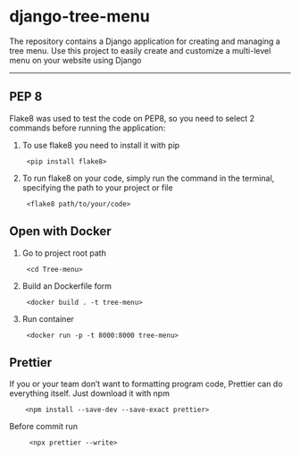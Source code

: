 # django-tree-menu
The repository contains a Django application for creating and managing a tree menu. Use this project to easily create and customize a multi-level menu on your website using Django
***

## PEP 8
Flake8 was used to test the code on PEP8, so you need to select 2 commands before running the application:
1. To use flake8 you need to install it with pip

        <pip install flake8>
 
2. To run flake8 on your code, simply run the command in the terminal, specifying the path to your project or file

        <flake8 path/to/your/code>

## Open with Docker

1. Go to project root path 

        <cd Tree-menu>
  
2. Build an  Dockerfile form 

        <docker build . -t tree-menu>
    
3. Run container

        <docker run -p -t 8000:8000 tree-menu>

## Prettier

If you or your team don’t want to formatting program code, Prettier can do everything itself.
Just download it with npm

        <npm install --save-dev --save-exact prettier>

Before commit run 

         <npx prettier --write>
